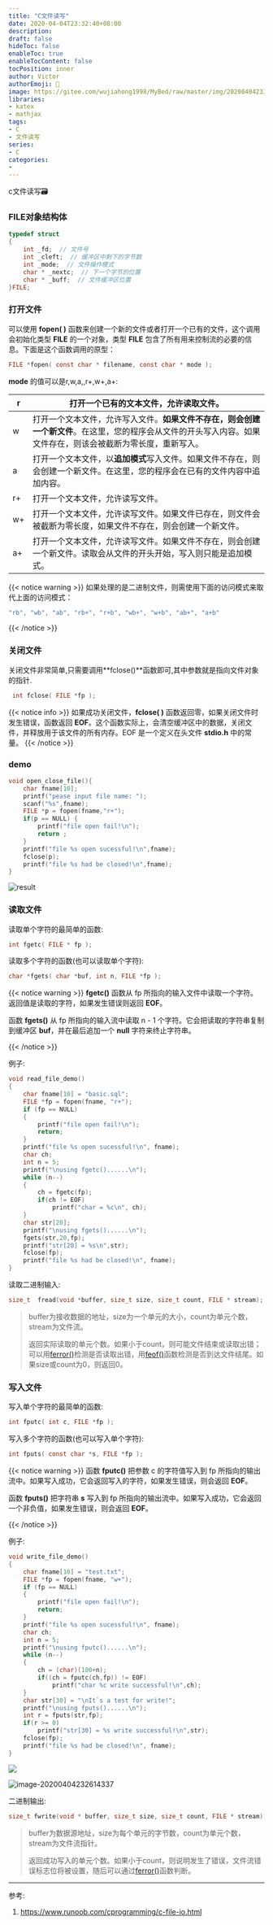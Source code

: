 ```yaml
---
title: "C文件读写"
date: 2020-04-04T23:32:40+08:00
description:
draft: false
hideToc: false
enableToc: true
enableTocContent: false
tocPosition: inner
author: Victor
authorEmoji: 👻
image: https://gitee.com/wujiahong1998/MyBed/raw/master/img/20200404233552.png
libraries:
- katex
- mathjax
tags:
- C
- 文件读写
series:
- C
categories:
-
---
```




c文件读写:card_file_box:

<!--more-->

### FILE对象结构体

```c
typedef struct
{
    int _fd;  // 文件号
    int _cleft;  // 缓冲区中剩下的字节数
    int _mode;  // 文件操作模式
    char * _nextc;  // 下一个字节的位置
    char * _buff;  // 文件缓冲区位置
}FILE;
```

### 打开文件

可以使用 **fopen( )** 函数来创建一个新的文件或者打开一个已有的文件，这个调用会初始化类型 **FILE** 的一个对象，类型 **FILE** 包含了所有用来控制流的必要的信息。下面是这个函数调用的原型：

```C
FILE *fopen( const char * filename, const char * mode );
```

 **mode** 的值可以是r,w,a,,r+,w+,a+:

| r    | 打开一个已有的文本文件，允许读取文件。                       |
| ---- | ------------------------------------------------------------ |
| w    | 打开一个文本文件，允许写入文件。**如果文件不存在，则会创建一个新文件**。在这里，您的程序会从文件的开头写入内容。如果文件存在，则该会被截断为零长度，重新写入。 |
| a    | 打开一个文本文件，以**追加模式**写入文件。如果文件不存在，则会创建一个新文件。在这里，您的程序会在已有的文件内容中追加内容。 |
| r+   | 打开一个文本文件，允许读写文件。                             |
| w+   | 打开一个文本文件，允许读写文件。如果文件已存在，则文件会被截断为零长度，如果文件不存在，则会创建一个新文件。 |
| a+   | 打开一个文本文件，允许读写文件。如果文件不存在，则会创建一个新文件。读取会从文件的开头开始，写入则只能是追加模式。 |

{{< notice warning >}}
如果处理的是二进制文件，则需使用下面的访问模式来取代上面的访问模式：

```c
"rb", "wb", "ab", "rb+", "r+b", "wb+", "w+b", "ab+", "a+b"
```

{{< /notice >}}

### 关闭文件

关闭文件非常简单,只需要调用**fclose()**函数即可,其中参数就是指向文件对象的指针.

```c
 int fclose( FILE *fp );
```

{{< notice info >}}
如果成功关闭文件，**fclose( )** 函数返回零，如果关闭文件时发生错误，函数返回 **EOF**。这个函数实际上，会清空缓冲区中的数据，关闭文件，并释放用于该文件的所有内存。EOF 是一个定义在头文件 **stdio.h** 中的常量。
{{< /notice >}}

### demo

```c
void open_close_file(){
    char fname[10];
    printf("pease input file name: ");
    scanf("%s",fname);
    FILE *p = fopen(fname,"r+");
    if(p == NULL) {
        printf("file open fail!\n");
        return ;
    }
    printf("file %s open sucessful!\n",fname);
    fclose(p);
    printf("file %s had be closed!\n",fname);
}
```

![result](https://gitee.com/wujiahong1998/MyBed/raw/master/img/image-20200404225921263.png)

### 读取文件

读取单个字符的最简单的函数:

```c
int fgetc( FILE * fp );
```

读取多个字符的函数(也可以读取单个字符):

```c
char *fgets( char *buf, int n, FILE *fp );
```

{{< notice warning >}}
**fgetc()** 函数从 fp 所指向的输入文件中读取一个字符。返回值是读取的字符，如果发生错误则返回 **EOF**。

函数 **fgets()** 从 fp 所指向的输入流中读取 n - 1 个字符。它会把读取的字符串复制到缓冲区 **buf**，并在最后追加一个 **null** 字符来终止字符串。

{{< /notice >}}

例子:

```c
void read_file_demo()
{
    char fname[10] = "basic.sql";
    FILE *fp = fopen(fname, "r+");
    if (fp == NULL)
    {
        printf("file open fail!\n");
        return;
    }
    printf("file %s open sucessful!\n", fname);
    char ch;
    int n = 5;
    printf("\nusing fgetc()......\n");
    while (n--)
    {
        ch = fgetc(fp);
        if(ch != EOF)
            printf("char = %c\n", ch);
    }
    char str[20];
    printf("\nusing fgets()......\n");
    fgets(str,20,fp);
    printf("str[20] = %s\n",str);
    fclose(fp);
    printf("file %s had be closed!\n", fname);
}
```

读取二进制输入:

```c
size_t  fread(void *buffer, size_t size, size_t count, FILE * stream);
```

> buffer为接收数据的地址，size为一个单元的大小，count为单元个数，stream为文件流。
>
> 返回实际读取的单元个数。如果小于count，则可能文件结束或读取出错；可以用[ferror()](http://c.biancheng.net/cpp/html/2507.html)检测是否读取出错，用[feof()](http://c.biancheng.net/cpp/html/2514.html)函数检测是否到达文件结尾。如果size或count为0，则返回0。

### 写入文件

写入单个字符的最简单的函数:

```c
int fputc( int c, FILE *fp );
```

写入多个字符的函数(也可以写入单个字符):

```c
int fputs( const char *s, FILE *fp );
```

{{< notice warning >}}
函数 **fputc()** 把参数 c 的字符值写入到 fp 所指向的输出流中。如果写入成功，它会返回写入的字符，如果发生错误，则会返回 **EOF**。

函数 **fputs()** 把字符串 **s** 写入到 fp 所指向的输出流中。如果写入成功，它会返回一个非负值，如果发生错误，则会返回 **EOF**。

{{< /notice >}}

例子:

```c
void write_file_demo()
{
    char fname[10] = "test.txt";
    FILE *fp = fopen(fname, "w+");
    if (fp == NULL)
    {
        printf("file open fail!\n");
        return;
    }
    printf("file %s open sucessful!\n", fname);
    char ch;
    int n = 5;
    printf("\nusing fputc()......\n");
    while (n--)
    {
        ch = (char)(100+n);
        if((ch = fputc(ch,fp)) != EOF)
            printf("char %c write successful!\n",ch);
    }
    char str[30] = "\nIt`s a test for write!";
    printf("\nusing fputs()......\n");
    int r = fputs(str,fp);
    if(r >= 0)
        printf("str[30] = %s write successful!\n",str);
    fclose(fp);
    printf("file %s had be closed!\n", fname);
}
```

![](https://gitee.com/wujiahong1998/MyBed/raw/master/img/20200404232550.png)

![image-20200404232614337](https://gitee.com/wujiahong1998/MyBed/raw/master/img/image-20200404232614337.png)

二进制输出:

```c
size_t fwrite(void * buffer, size_t size, size_t count, FILE * stream);
```

> buffer为数据源地址，size为每个单元的字节数，count为单元个数，stream为文件流指针。
>
> 返回成功写入的单元个数。如果小于count，则说明发生了错误，文件流错误标志位将被设置，随后可以通过[ferror()](http://c.biancheng.net/cpp/html/2507.html)函数判断。

---

参考:

1. https://www.runoob.com/cprogramming/c-file-io.html